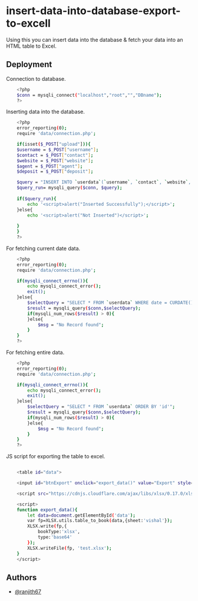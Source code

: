 
# insert-data-into-database-export-to-excell

Using this you can insert data into the database & fetch your data into an HTML table to Excel.




## Deployment

Connection to database.

```bash
    <?php
    $conn = mysqli_connect("localhost","root","","DBname");
    ?>
```
Inserting data into the database.

```bash
    <?php 
    error_reporting(0);
    require 'data/connection.php';

    if(isset($_POST["upload"])){
    $username = $_POST["username"];
    $contact = $_POST["contact"];
    $website = $_POST["website"];
    $agent = $_POST["agent"];
    $deposit = $_POST["deposit"];

    $query = "INSERT INTO `userdata`(`username`, `contact`, `website`, `agent`, `deposit`) VALUES ('$username','$contact','$website','$agent','$deposit')";
    $query_run= mysqli_query($conn, $query);
    
    if($query_run){
        echo '<script>alert("Inserted Successfully");</script>';
    }else{
        echo '<script>alert("Not Inserted")</script>';
    
    }
    }
    ?>
```
For fetching current date data.

```bash
    <?php
    error_reporting(0);
    require 'data/connection.php';

    if(mysqli_connect_errno()){
        echo mysqli_connect_error();
        exit();
    }else{
        $selectQuery = "SELECT * FROM `userdata` WHERE date = CURDATE() ORDER BY 'id'";
        $result = mysqli_query($conn,$selectQuery);
        if(mysqli_num_rows($result) > 0){
        }else{
            $msg = "No Record found";
        }
    }
    ?>
```
For fetching entire data.

```bash
    <?php
    error_reporting(0);
    require 'data/connection.php';

    if(mysqli_connect_errno()){
        echo mysqli_connect_error();
        exit();
    }else{
        $selectQuery = "SELECT * FROM `userdata` ORDER BY 'id'";
        $result = mysqli_query($conn,$selectQuery);
        if(mysqli_num_rows($result) > 0){
        }else{
            $msg = "No Record found";
        }
    }
    ?>
```

JS script for exporting the table to excel.

```bash

    <table id="data">

    <input id="btnExport" onclick="export_data()" value="Export" style="background: rgb(149, 218, 47); width: 60px;" type="button" value="Export" />

    <script src="https://cdnjs.cloudflare.com/ajax/libs/xlsx/0.17.0/xlsx.full.min.js"></script>

    <script>
    function export_data(){
        let data=document.getElementById('data');
        var fp=XLSX.utils.table_to_book(data,{sheet:'vishal'});
        XLSX.write(fp,{
            bookType:'xlsx',
            type:'base64'
        });
        XLSX.writeFile(fp, 'test.xlsx');
    }
    </script>
```
## Authors

- [@ranjith67](https://github.com/ranjith67)

